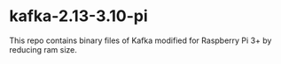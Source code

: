 # kafka-2.13-3.10-pi

This repo contains binary files of Kafka modified for Raspberry Pi 3+ by reducing ram size.
